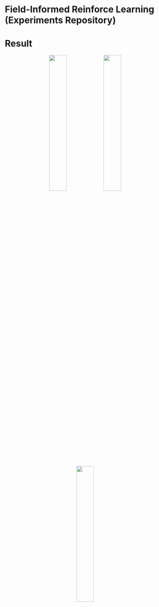 # Field-Informed Reinforce Learning (Experiments Repository)

# Result
<p align="center">
  
<img width=33% src="https://github.com/AggregateComputing/experiment-2023-acsos-field-informed-rl/assets/23448811/25412f05-69a2-4869-b9dc-8c9a8706aaee"/>
<img width=33% src="https://github.com/AggregateComputing/experiment-2023-acsos-field-informed-rl/assets/23448811/dab17177-89a3-42ae-819e-5e30fd5b4cc0"/>
<img width=33% src="https://github.com/AggregateComputing/experiment-2023-acsos-field-informed-rl/assets/23448811/3e184a16-12f6-4cb1-9b50-7620b5b752f4"/>
</p>
